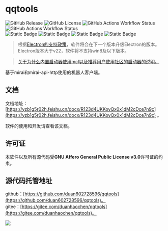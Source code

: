 # qqtools

![GitHub Release](https://img.shields.io/github/v/release/duan602728596/qqtools)
   ![GitHub License](https://img.shields.io/github/license/duan602728596/qqtools)   ![GitHub Actions Workflow Status](https://img.shields.io/github/actions/workflow/status/duan602728596/qqtools/.github%2Fworkflows%2Fbuild.yml?style=flat&label=Build%20apps%20CI%20(Intel))   ![GitHub Actions Workflow Status](https://img.shields.io/github/actions/workflow/status/duan602728596/qqtools/.github%2Fworkflows%2Fbuild-xlarge.yml?style=flat&label=Build%20apps%20CI%20in%20xlarge%20runner%20(ARM))   
![Static Badge](https://img.shields.io/badge/Win10-fa541c?style=for-the-badge)   ![Static Badge](https://img.shields.io/badge/Win11-fa8c16?style=for-the-badge)   ![Static Badge](https://img.shields.io/badge/Linux-722ed1?style=for-the-badge)   ![Static Badge](https://img.shields.io/badge/MacOS-eb2f96?style=for-the-badge)   

> 根据[Electron的支持政策](https://www.electronjs.org/docs/latest/tutorial/electron-timelines)，软件将会在下一个版本升级Electron的版本。Electron版本大于v22，软件将不支持win8及以下版本。

> [关于为什么内置启动器使用mcl以及推荐用户使用社区的启动器的说明。](https://github.com/duan602728596/qqtools/issues/143)

基于mirai和mirai-api-http使用的机器人客户端。   

## 文档

文档地址：[https://yzb1g5r02h.feishu.cn/docx/R123d4UKKovQx0x1dM2cDce7n9c](https://yzb1g5r02h.feishu.cn/docx/R123d4UKKovQx0x1dM2cDce7n9c) 。   

软件的使用和开发请查看该文档。

## 许可证

本软件以及所有源代码受**GNU Affero General Public License v3.0**许可证的约束。

## 源代码托管地址

github：[https://github.com/duan602728596/qqtools](https://github.com/duan602728596/qqtools)。   
gitee：[https://gitee.com/duanhaochen/qqtools](https://gitee.com/duanhaochen/qqtools)。

![](flower.gif)
